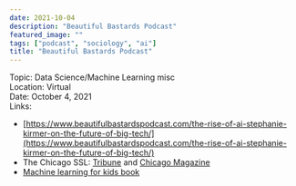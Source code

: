 ```yaml
---
date: 2021-10-04
description: "Beautiful Bastards Podcast"
featured_image: ""
tags: ["podcast", "sociology", "ai"]
title: "Beautiful Bastards Podcast"
---
```


Topic: Data Science/Machine Learning misc     
Location: Virtual  
Date: October 4, 2021    
Links: 
* [https://www.beautifulbastardspodcast.com/the-rise-of-ai-stephanie-kirmer-on-the-future-of-big-tech/](https://www.beautifulbastardspodcast.com/the-rise-of-ai-stephanie-kirmer-on-the-future-of-big-tech/)  
* The Chicago SSL: [Tribune](https://www.chicagotribune.com/news/criminal-justice/ct-chicago-police-strategic-subject-list-ended-20200125-spn4kjmrxrh4tmktdjckhtox4i-story.html) and [Chicago Magazine](https://www.chicagomag.com/city-life/August-2017/Chicago-Police-Strategic-Subject-List/)
* [Machine learning for kids book](https://www.amazon.com/dp/1732508003/ref=cm_sw_r_awdo_navT_a_ZGE410W6CNQF5W4ZNKXK)


